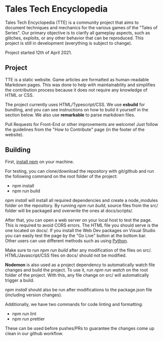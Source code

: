 # Tales Tech Encyclopedia

Tales Tech Encyclopedia (TTE) is a community project that aims to document techniques and mechanics for the various games of the "Tales of Series". Our primary objective is to clarify all gameplay aspects, such as glitches, exploits, or any other behavior that can be reproduced. This project is still in development (everything is subject to change).

Project started 12th of April 2021.

## Project

TTE is a static website. Game articles are formatted as human-readable Markdown pages. This was done to help with maintainability and simplifies the contribution process because it does not require any knowledge of HTML or CSS.

The project currently uses HTML/Typescript/CSS. We use **esbuild** for bundling, and you can see instructions on how to build it yourself in the section below. We also use **remarkable** to parse markdown files.

Pull Requests for Front-End or other improvements are welcome! Just follow the guidelines from the "How to Contribute" page (in the footer of the website).

## Building

First, [install npm](https://www.npmjs.com/get-npm) on your machine.

For testing, you can clone/download the repository with git/github and run the following command on the root folder of the project:

- npm install
- npm run build

*npm install* will install all required dependencies and create a node_modules folder on the repository. By running *npm run build*, source files from the src/ folder will be packaged and overwrite the ones at docs/scripts/.

After that, you can open a web server on your local host to test the page. This is required to avoid CORS errors. The HTML file you should serve is the one located on docs/. If you install the Web Dev packages on Visual Studio you can easily test the page by the "Go Live" button at the bottom bar. Other users can use different methods such as using [Python](https://developer.mozilla.org/en-US/docs/Learn/Common_questions/set_up_a_local_testing_server).

Make sure to run *npm run build* after any modification of the files on src/. HTML/Javascript/CSS files on docs/ should not be modified.

**Nodemon** is also used as a project dependency to automatically watch file changes and build the project. To use it, run *npm run watch* on the root folder of the project. With this, any file change on src/ will automatically trigger a build.

*npm install* should also be run after modifications to the package.json file (including version changes).

Additionally, we have two commands for code linting and formatting:

- npm run lint
- npm run prettier

These can be used before pushes/PRs to guarantee the changes come up clean in our github workflow.
